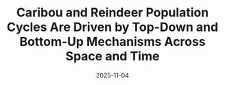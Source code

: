---
title: Caribou and Reindeer Population Cycles Are Driven by Top-Down and Bottom-Up Mechanisms Across Space and Time
excerpt: >-
  I parameterized a tri-trophic mechanistic mathematical model including caribou, lichen, and wolf predation. Using this model, I completed a sensitivity analysis to determine the impact of top-down and bottom-up mechanisms on caribou population cyclicity, using amplitude and period as indicators of influence. Results from the mechanistic model indicated that decreased food resources and increased predation pressure both drive the intensity of caribou population cycles over space and time. My research culminated in an honors thesis for the University of Washington's School of Environmental and Forest Sciences, a scientific poster which was presented at the University of Washington's Undergraduate Research Symposium, and most recently, contributed to a publication in Ecology and Evolution.
date: '2025-11-04'
weight: 1
relative_url: images\Paper\Caribou_and_Reindeer_Population_Cycles_Are_Driven.pdf
thumb_img_path: images/ImageRetrieval/image_retrieval.png
thumb_img_alt: image retrieval thumbnail
layout: post
---